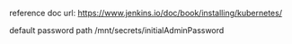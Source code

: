reference doc url: https://www.jenkins.io/doc/book/installing/kubernetes/

default password path /mnt/secrets/initialAdminPassword
